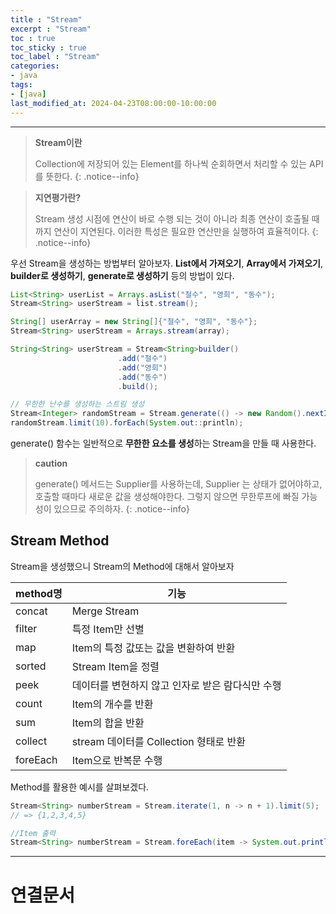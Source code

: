 ```yaml
---
title : "Stream"
excerpt : "Stream"
toc : true
toc_sticky : true
toc_label : "Stream"
categories:
- java
tags:
- [java]
last_modified_at: 2024-04-23T08:00:00-10:00:00
---
```

  
---
  
> **Stream이란**  
>
> Collection에 저장되어 있는 Element를 하나씩 순회하면서 처리할 수 있는 API를 뜻한다. 
{: .notice--info}  

> **지연평가란?**  
>
> Stream 생성 시점에 연산이 바로 수행 되는 것이 아니라 최종 연산이 호출될 때까지 연산이 지연된다. 이러한 특성은 필요한 연산만을 실행하여 효율적이다. 
{: .notice--info}  

 우선 Stream을 생성하는 방법부터 알아보자. **List에서 가져오기**, **Array에서 가져오기**, **builder로 생성하기**, **generate로 생성하기** 등의 방법이 있다.
  
```java
List<String> userList = Arrays.asList("철수", "영희", "동수");
Stream<String> userStream = list.stream();
```
  
```java
String[] userArray = new String[]{"철수", "영희", "동수"};
Stream<String> userStream = Arrays.stream(array);
```
  
```java
String<String> userStream = Stream<String>builder()
						.add("철수")
						.add("영희")
						.add("동수")
						.build();
```
  
```java
// 무한한 난수를 생성하는 스트림 생성
Stream<Integer> randomStream = Stream.generate(() -> new Random().nextInt()); // 무한한 난수 스트림에서 처음 10개의 요소를 출력
randomStream.limit(10).forEach(System.out::println);
```
 generate() 함수는 일반적으로 **무한한 요소를 생성**하는 Stream을 만들 때 사용한다.

> **caution**
>
> generate() 메서드는 Supplier를 사용하는데, Supplier 는 상태가 없어야하고, 호출할 때마다 새로운 값을 생성해야한다. 그렇지 않으면 무한루프에 빠질 가능성이 있으므로 주의하자. 
{: .notice--info}  
  
## Stream Method
 Stream을 생성했으니 Stream의 Method에 대해서 알아보자

| method명  | 기능                            |
| -------- | ----------------------------- |
| concat   | Merge Stream                  |
| filter   | 특정 Item만 선별                   |
| map      | Item의 특정 값또는 값을 변환하여 반환       |
| sorted   | Stream Item을 정렬               |
| peek     | 데이터를 변현하지 않고 인자로 받은 람다식만 수행   |
| count    | Item의 개수를 반환                  |
| sum      | Item의 합을 반환                   |
| collect  | stream 데이터를 Collection 형태로 반환 |
| foreEach | Item으로 반복문 수행                 |

 Method를 활용한 예시를 살펴보겠다.
  
```java
Stream<String> numberStream = Stream.iterate(1, n -> n + 1).limit(5);
// => {1,2,3,4,5}
```
  
```java
//Item 출력
Stream<String> numberStream = Stream.foreEach(item -> System.out.println(item);
```
  
---
  
# 연결문서
